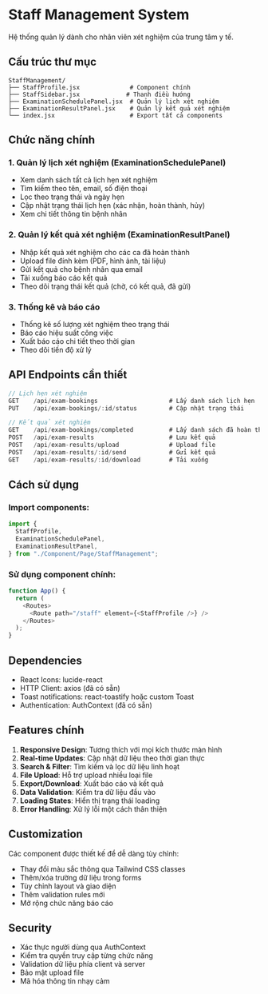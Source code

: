 # Staff Management System

Hệ thống quản lý dành cho nhân viên xét nghiệm của trung tâm y tế.

## Cấu trúc thư mục

```
StaffManagement/
├── StaffProfile.jsx              # Component chính
├── StaffSidebar.jsx             # Thanh điều hướng
├── ExaminationSchedulePanel.jsx  # Quản lý lịch xét nghiệm
├── ExaminationResultPanel.jsx    # Quản lý kết quả xét nghiệm
└── index.jsx                     # Export tất cả components
```

## Chức năng chính

### 1. Quản lý lịch xét nghiệm (ExaminationSchedulePanel)

- Xem danh sách tất cả lịch hẹn xét nghiệm
- Tìm kiếm theo tên, email, số điện thoại
- Lọc theo trạng thái và ngày hẹn
- Cập nhật trạng thái lịch hẹn (xác nhận, hoàn thành, hủy)
- Xem chi tiết thông tin bệnh nhân

### 2. Quản lý kết quả xét nghiệm (ExaminationResultPanel)

- Nhập kết quả xét nghiệm cho các ca đã hoàn thành
- Upload file đính kèm (PDF, hình ảnh, tài liệu)
- Gửi kết quả cho bệnh nhân qua email
- Tải xuống báo cáo kết quả
- Theo dõi trạng thái kết quả (chờ, có kết quả, đã gửi)

### 3. Thống kê và báo cáo

- Thống kê số lượng xét nghiệm theo trạng thái
- Báo cáo hiệu suất công việc
- Xuất báo cáo chi tiết theo thời gian
- Theo dõi tiến độ xử lý

## API Endpoints cần thiết

```javascript
// Lịch hẹn xét nghiệm
GET    /api/exam-bookings                    # Lấy danh sách lịch hẹn
PUT    /api/exam-bookings/:id/status         # Cập nhật trạng thái

// Kết quả xét nghiệm
GET    /api/exam-bookings/completed          # Lấy danh sách đã hoàn thành
POST   /api/exam-results                     # Lưu kết quả
POST   /api/exam-results/upload              # Upload file
POST   /api/exam-results/:id/send            # Gửi kết quả
GET    /api/exam-results/:id/download        # Tải xuống
```

## Cách sử dụng

### Import components:

```javascript
import {
  StaffProfile,
  ExaminationSchedulePanel,
  ExaminationResultPanel,
} from "./Component/Page/StaffManagement";
```

### Sử dụng component chính:

```javascript
function App() {
  return (
    <Routes>
      <Route path="/staff" element={<StaffProfile />} />
    </Routes>
  );
}
```

## Dependencies

- React Icons: lucide-react
- HTTP Client: axios (đã có sẵn)
- Toast notifications: react-toastify hoặc custom Toast
- Authentication: AuthContext (đã có sẵn)

## Features chính

1. **Responsive Design**: Tương thích với mọi kích thước màn hình
2. **Real-time Updates**: Cập nhật dữ liệu theo thời gian thực
3. **Search & Filter**: Tìm kiếm và lọc dữ liệu linh hoạt
4. **File Upload**: Hỗ trợ upload nhiều loại file
5. **Export/Download**: Xuất báo cáo và kết quả
6. **Data Validation**: Kiểm tra dữ liệu đầu vào
7. **Loading States**: Hiển thị trạng thái loading
8. **Error Handling**: Xử lý lỗi một cách thân thiện

## Customization

Các component được thiết kế để dễ dàng tùy chỉnh:

- Thay đổi màu sắc thông qua Tailwind CSS classes
- Thêm/xóa trường dữ liệu trong forms
- Tùy chỉnh layout và giao diện
- Thêm validation rules mới
- Mở rộng chức năng báo cáo

## Security

- Xác thực người dùng qua AuthContext
- Kiểm tra quyền truy cập từng chức năng
- Validation dữ liệu phía client và server
- Bảo mật upload file
- Mã hóa thông tin nhạy cảm
